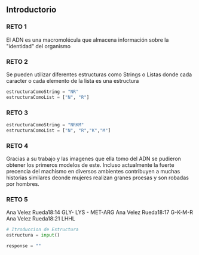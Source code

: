 ## Introductorio

### RETO 1

El ADN es una macromolécula que almacena información sobre la "identidad" del organismo

### RETO 2

Se pueden utilizar diferentes estructuras como Strings o Listas donde cada caracter o cada elemento de la lista es una estructura

```Python
estructuraComoString = "NR"
estructuraComoList = ["N", "R"]
```

### RETO 3


```Python
estructuraComoString = "NRKM"
estructuraComoList = ["N", "R","K","M"]
```

### RETO 4

Gracias a su trabajo y las imagenes que ella tomo del ADN se pudieron obtener los primeros modelos de este. Incluso actualmente la fuerte precencia del machismo en diversos ambientes contribuyen a muchas historias similares deonde mujeres realizan granes proesas y son robadas por hombres.

### RETO 5

Ana Velez Rueda18:14
GLY- LYS - MET-ARG
Ana Velez Rueda18:17
G-K-M-R
Ana Velez Rueda18:21
LHHL

```Python
# Itroduccion de Estructura
estructura = input()

response = ""


```
